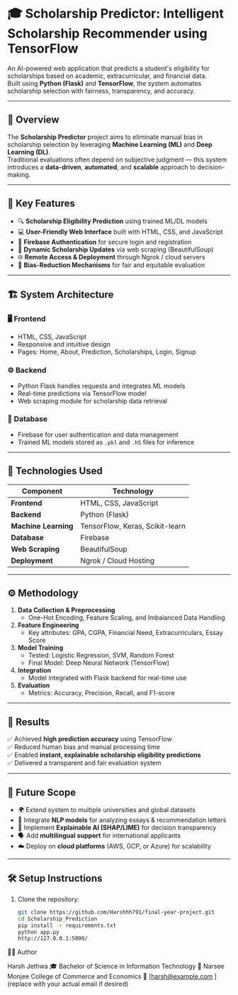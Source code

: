 # 🎓 Scholarship Predictor: Intelligent Scholarship Recommender using TensorFlow

An AI-powered web application that predicts a student's eligibility for scholarships based on academic, extracurricular, and financial data.  
Built using **Python (Flask)** and **TensorFlow**, the system automates scholarship selection with fairness, transparency, and accuracy.

---

## 📘 Overview
The **Scholarship Predictor** project aims to eliminate manual bias in scholarship selection by leveraging **Machine Learning (ML)** and **Deep Learning (DL)**.  
Traditional evaluations often depend on subjective judgment — this system introduces a **data-driven**, **automated**, and **scalable** approach to decision-making.

---

## 🚀 Key Features

- 🔍 **Scholarship Eligibility Prediction** using trained ML/DL models  
- 💻 **User-Friendly Web Interface** built with HTML, CSS, and JavaScript  
- 🔐 **Firebase Authentication** for secure login and registration  
- 📡 **Dynamic Scholarship Updates** via web scraping (BeautifulSoup)  
- 🌐 **Remote Access & Deployment** through Ngrok / cloud servers  
- 🧠 **Bias-Reduction Mechanisms** for fair and equitable evaluation  

---

## 🏗️ System Architecture

### 🖥️ Frontend
- HTML, CSS, JavaScript  
- Responsive and intuitive design  
- Pages: Home, About, Prediction, Scholarships, Login, Signup

### ⚙️ Backend
- Python Flask handles requests and integrates ML models  
- Real-time predictions via TensorFlow model  
- Web scraping module for scholarship data retrieval

### 💾 Database
- Firebase for user authentication and data management  
- Trained ML models stored as `.pkl` and `.h5` files for inference

---

## 🧩 Technologies Used

| Component | Technology |
|------------|-------------|
| **Frontend** | HTML, CSS, JavaScript |
| **Backend** | Python (Flask) |
| **Machine Learning** | TensorFlow, Keras, Scikit-learn |
| **Database** | Firebase |
| **Web Scraping** | BeautifulSoup |
| **Deployment** | Ngrok / Cloud Hosting |

---

## ⚙️ Methodology

1. **Data Collection & Preprocessing**
   - One-Hot Encoding, Feature Scaling, and Imbalanced Data Handling  
2. **Feature Engineering**
   - Key attributes: GPA, CGPA, Financial Need, Extracurriculars, Essay Score  
3. **Model Training**
   - Tested: Logistic Regression, SVM, Random Forest  
   - Final Model: Deep Neural Network (TensorFlow)  
4. **Integration**
   - Model integrated with Flask backend for real-time use  
5. **Evaluation**
   - Metrics: Accuracy, Precision, Recall, and F1-score  

---

## 🧪 Results

✅ Achieved **high prediction accuracy** using TensorFlow  
✅ Reduced human bias and manual processing time  
✅ Enabled **instant, explainable scholarship eligibility predictions**  
✅ Delivered a transparent and fair evaluation system  

---

## 🔮 Future Scope

- 🌍 Extend system to multiple universities and global datasets  
- 🧾 Integrate **NLP models** for analyzing essays & recommendation letters  
- 🤖 Implement **Explainable AI (SHAP/LIME)** for decision transparency  
- 🗣️ Add **multilingual support** for international applicants  
- ☁️ Deploy on **cloud platforms** (AWS, GCP, or Azure) for scalability  

---

## 🛠️ Setup Instructions

1. Clone the repository:
   ```bash
   git clone https://github.com/Harshhh791/final-year-project.git
   cd Scholarship_Prediction
   pip install -r requirements.txt
   python app.py
   http://127.0.0.1:5000/


👨‍💻 Author

Harsh Jethwa
🎓 Bachelor of Science in Information Technology
📍 Narsee Monjee College of Commerce and Economics
📧 [harsh@example.com
] (replace with your actual email if desired)